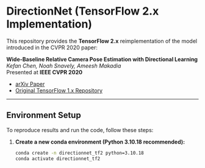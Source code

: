 # DirectionNet (TensorFlow 2.x Implementation)

This repository provides the **TensorFlow 2.x** reimplementation of the model introduced in the CVPR 2020 paper:

**Wide-Baseline Relative Camera Pose Estimation with Directional Learning**  
*Kefan Chen, Noah Snavely, Ameesh Makadia*  
Presented at **IEEE CVPR 2020**

- [arXiv Paper](https://arxiv.org/abs/2106.03336)  
- [Original TensorFlow 1.x Repository](https://github.com/arthurchen0518/DirectionNet.git)  

---

## Environment Setup

To reproduce results and run the code, follow these steps:

1. **Create a new conda environment (Python 3.10.18 recommended):**
   ```bash
   conda create -n directionnet_tf2 python=3.10.18
   conda activate directionnet_tf2
